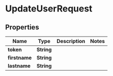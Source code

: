

# UpdateUserRequest


## Properties

| Name | Type | Description | Notes |
|------------ | ------------- | ------------- | -------------|
|**token** | **String** |  |  |
|**firstname** | **String** |  |  |
|**lastname** | **String** |  |  |



